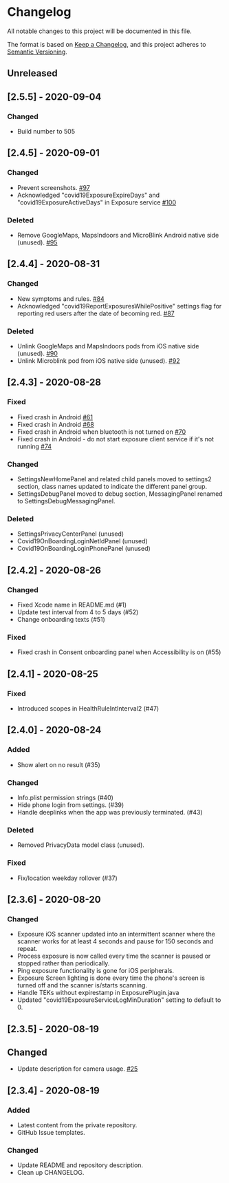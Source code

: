 # Changelog
All notable changes to this project will be documented in this file.

The format is based on [Keep a Changelog](https://keepachangelog.com/en/1.0.0/),
and this project adheres to [Semantic Versioning](https://semver.org/spec/v2.0.0.html).

## Unreleased

## [2.5.5] - 2020-09-04
### Changed
 - Build number to 505

## [2.4.5] - 2020-09-01
### Changed
 - Prevent screenshots. [#97](https://github.com/rokwire/safer-illinois-app/issues/97)
 - Acknowledged "covid19ExposureExpireDays" and "covid19ExposureActiveDays" in Exposure service [#100](https://github.com/rokwire/safer-illinois-app/issues/100)

### Deleted
 - Remove GoogleMaps, MapsIndoors and MicroBlink Android native side (unused). [#95](https://github.com/rokwire/safer-illinois-app/issues/95)

## [2.4.4] - 2020-08-31
### Changed
 - New symptoms and rules. [#84](https://github.com/rokwire/safer-illinois-app/issues/84)
 - Acknowledged "covid19ReportExposuresWhilePositive" settings flag for reporting red users after the date of becoming red. [#87](https://github.com/rokwire/safer-illinois-app/issues/87)

### Deleted
 - Unlink GoogleMaps and MapsIndoors pods from iOS native side (unused). [#90](https://github.com/rokwire/safer-illinois-app/issues/90)
 - Unlink Microblink pod from iOS native side (unused). [#92](https://github.com/rokwire/safer-illinois-app/issues/92)

## [2.4.3] - 2020-08-28
### Fixed
 - Fixed crash in Android [#61](https://github.com/rokwire/safer-illinois-app/issues/61)
 - Fixed crash in Android [#68](https://github.com/rokwire/safer-illinois-app/issues/68)
 - Fixed crash in Android when bluetooth is not turned on [#70](https://github.com/rokwire/safer-illinois-app/issues/70)
 - Fixed crash in Android - do not start exposure client service if it's not running [#74](https://github.com/rokwire/safer-illinois-app/issues/74)

### Changed
 - SettingsNewHomePanel and related child panels moved to settings2 section, class names updated to indicate the different panel group.
 - SettingsDebugPanel moved to debug section, MessagingPanel renamed to SettingsDebugMessagingPanel.

### Deleted
 - SettingsPrivacyCenterPanel (unused)
 - Covid19OnBoardingLoginNetIdPanel (unused)
 - Covid19OnBoardingLoginPhonePanel (unused)


## [2.4.2] - 2020-08-26
### Changed
 - Fixed Xcode name in README.md (#1)
 - Update test interval from 4 to 5 days (#52)
 - Change onboarding texts (#51)

### Fixed
 - Fixed crash in Consent onboarding panel when Accessibility is on (#55)

## [2.4.1] - 2020-08-25
### Fixed
 - Introduced scopes in HealthRuleIntInterval2 (#47)

## [2.4.0] - 2020-08-24
### Added
 - Show alert on no result (#35)

### Changed
 - Info.plist permission strings (#40)
 - Hide phone login from settings. (#39)
 - Handle deeplinks when the app was previously terminated. (#43)

### Deleted
 - Removed PrivacyData model class (unused).

### Fixed
 - Fix/location weekday rollover (#37)

## [2.3.6] - 2020-08-20
### Changed
 - Exposure iOS scanner updated into an intermittent scanner where the scanner works for at least 4 seconds and pause for 150 seconds and repeat.
 - Process exposure is now called every time the scanner is paused or stopped rather than periodically.
 - Ping exposure functionality is gone for iOS peripherals.
 - Exposure Screen lighting is done every time the phone's screen is turned off and the scanner is/starts scanning. 
 - Handle TEKs without expirestamp in ExposurePlugin.java
 - Updated "covid19ExposureServiceLogMinDuration" setting to default to 0.

## [2.3.5] - 2020-08-19
## Changed
 - Update description for camera usage. [#25](https://github.com/rokwire/safer-illinois-app/issues/25)

## [2.3.4] - 2020-08-19
### Added
 - Latest content from the private repository.
 - GitHub Issue templates.

### Changed
 - Update README and repository description.
 - Clean up CHANGELOG.
